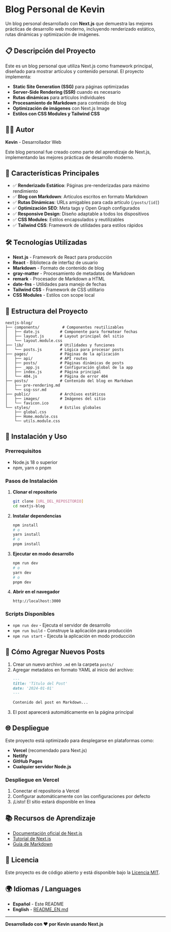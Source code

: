 # Blog Personal de Kevin

Un blog personal desarrollado con **Next.js** que demuestra las mejores prácticas de desarrollo web moderno, incluyendo renderizado estático, rutas dinámicas y optimización de imágenes.

## 📋 Descripción del Proyecto

Este es un blog personal que utiliza Next.js como framework principal, diseñado para mostrar artículos y contenido personal. El proyecto implementa:

- **Static Site Generation (SSG)** para páginas optimizadas
- **Server-Side Rendering (SSR)** cuando es necesario
- **Rutas dinámicas** para artículos individuales
- **Procesamiento de Markdown** para contenido de blog
- **Optimización de imágenes** con Next.js Image
- **Estilos con CSS Modules y Tailwind CSS**

## 👨‍💻 Autor

**Kevin** - Desarrollador Web

Este blog personal fue creado como parte del aprendizaje de Next.js, implementando las mejores prácticas de desarrollo moderno.

## 🚀 Características Principales

- ✅ **Renderizado Estático**: Páginas pre-renderizadas para máximo rendimiento
- ✅ **Blog con Markdown**: Artículos escritos en formato Markdown
- ✅ **Rutas Dinámicas**: URLs amigables para cada artículo (`/posts/[id]`)
- ✅ **Optimización SEO**: Meta tags y Open Graph configurados
- ✅ **Responsive Design**: Diseño adaptable a todos los dispositivos
- ✅ **CSS Modules**: Estilos encapsulados y reutilizables
- ✅ **Tailwind CSS**: Framework de utilidades para estilos rápidos

## 🛠️ Tecnologías Utilizadas

- **Next.js** - Framework de React para producción
- **React** - Biblioteca de interfaz de usuario
- **Markdown** - Formato de contenido de blog
- **gray-matter** - Procesamiento de metadatos de Markdown
- **remark** - Procesador de Markdown a HTML
- **date-fns** - Utilidades para manejo de fechas
- **Tailwind CSS** - Framework de CSS utilitario
- **CSS Modules** - Estilos con scope local

## 📁 Estructura del Proyecto

```
nextjs-blog/
├── components/          # Componentes reutilizables
│   ├── date.js         # Componente para formatear fechas
│   ├── layout.js       # Layout principal del sitio
│   └── layout.module.css
├── lib/                # Utilidades y funciones
│   └── posts.js        # Lógica para procesar posts
├── pages/              # Páginas de la aplicación
│   ├── api/            # API routes
│   ├── posts/          # Páginas dinámicas de posts
│   ├── _app.js         # Configuración global de la app
│   ├── index.js        # Página principal
│   └── 404.js          # Página de error 404
├── posts/              # Contenido del blog en Markdown
│   ├── pre-rendering.md
│   └── ssg-ssr.md
├── public/             # Archivos estáticos
│   ├── images/         # Imágenes del sitio
│   └── favicon.ico
└── styles/             # Estilos globales
    ├── global.css
    ├── Home.module.css
    └── utils.module.css
```

## 🚀 Instalación y Uso

### Prerrequisitos

- Node.js 18 o superior
- npm, yarn o pnpm

### Pasos de Instalación

1. **Clonar el repositorio**
   ```bash
   git clone [URL_DEL_REPOSITORIO]
   cd nextjs-blog
   ```

2. **Instalar dependencias**
   ```bash
   npm install
   # o
   yarn install
   # o
   pnpm install
   ```

3. **Ejecutar en modo desarrollo**
   ```bash
   npm run dev
   # o
   yarn dev
   # o
   pnpm dev
   ```

4. **Abrir en el navegador**
   ```
   http://localhost:3000
   ```

### Scripts Disponibles

- `npm run dev` - Ejecuta el servidor de desarrollo
- `npm run build` - Construye la aplicación para producción
- `npm run start` - Ejecuta la aplicación en modo producción

## 📝 Cómo Agregar Nuevos Posts

1. Crear un nuevo archivo `.md` en la carpeta `posts/`
2. Agregar metadatos en formato YAML al inicio del archivo:
   ```markdown
   ---
   title: 'Título del Post'
   date: '2024-01-01'
   ---
   
   Contenido del post en Markdown...
   ```
3. El post aparecerá automáticamente en la página principal

## 🌐 Despliegue

Este proyecto está optimizado para desplegarse en plataformas como:

- **Vercel** (recomendado para Next.js)
- **Netlify**
- **GitHub Pages**
- **Cualquier servidor Node.js**

### Despliegue en Vercel

1. Conectar el repositorio a Vercel
2. Configurar automáticamente con las configuraciones por defecto
3. ¡Listo! El sitio estará disponible en línea

## 📚 Recursos de Aprendizaje

- [Documentación oficial de Next.js](https://nextjs.org/docs)
- [Tutorial de Next.js](https://nextjs.org/learn)
- [Guía de Markdown](https://www.markdownguide.org/)

## 📄 Licencia

Este proyecto es de código abierto y está disponible bajo la [Licencia MIT](LICENSE).

## 🌍 Idiomas / Languages

- **Español** - Este README
- **English** - [README_EN.md](README_EN.md)

---

**Desarrollado con ❤️ por Kevin usando Next.js**
